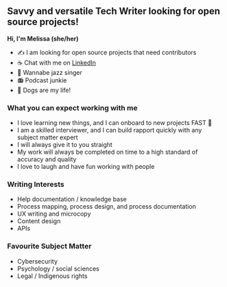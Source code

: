 ## Savvy and versatile Tech Writer looking for open source projects!
**Hi, I'm Melissa (she/her)**

- ✍️ I am looking for open source projects that need contributors
- ☕ Chat with me on [LinkedIn](https://www.linkedin.com/in/melissaligertwood/)
- 🎵 Wannabe jazz singer
- 📻 Podcast junkie
- 🐶 Dogs are my life!

### What you can expect working with me
- I love learning new things, and I can onboard to new projects FAST 🚀
- I am a skilled interviewer, and I can build rapport quickly with any subject matter expert
- I will always give it to you straight
- My work will always be completed on time to a high standard of accuracy and quality
- I love to laugh and have fun working with people

### Writing Interests
- Help documentation / knowledge base
- Process mapping, process design, and process documentation
- UX writing and microcopy
- Content design
- APIs

### Favourite Subject Matter
- Cybersecurity
- Psychology / social sciences
- Legal / Indigenous rights





